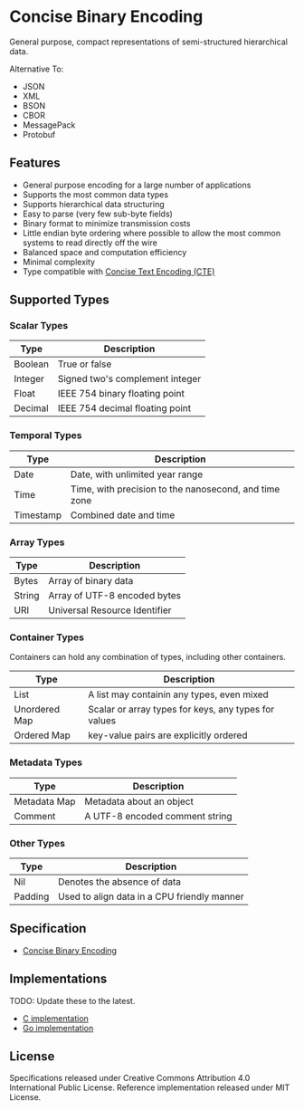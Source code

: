 Concise Binary Encoding
=======================

General purpose, compact representations of semi-structured hierarchical data.

Alternative To:

* JSON
* XML
* BSON
* CBOR
* MessagePack
* Protobuf



Features
--------

  * General purpose encoding for a large number of applications
  * Supports the most common data types
  * Supports hierarchical data structuring
  * Easy to parse (very few sub-byte fields)
  * Binary format to minimize transmission costs
  * Little endian byte ordering where possible to allow the most common systems to read directly off the wire
  * Balanced space and computation efficiency
  * Minimal complexity
  * Type compatible with [Concise Text Encoding (CTE)](https://github.com/kstenerud/concise-text-encoding/blob/master/cte-specification.md)



Supported Types
---------------


### Scalar Types

| Type          | Description                                           |
| ------------- | ----------------------------------------------------- |
| Boolean       | True or false                                         |
| Integer       | Signed two's complement integer                       |
| Float         | IEEE 754 binary floating point                        |
| Decimal       | IEEE 754 decimal floating point                       |


### Temporal Types

| Type          | Description                                           |
| ------------- | ----------------------------------------------------- |
| Date          | Date, with unlimited year range                       |
| Time          | Time, with precision to the nanosecond, and time zone |
| Timestamp     | Combined date and time                                |


### Array Types

| Type          | Description                                           |
| ------------- | ----------------------------------------------------- |
| Bytes         | Array of binary data                                  |
| String        | Array of UTF-8 encoded bytes                          |
| URI           | Universal Resource Identifier                         |


### Container Types

Containers can hold any combination of types, including other containers.

| Type          | Description                                           |
| ------------- | ----------------------------------------------------- |
| List          | A list may containin any types, even mixed            |
| Unordered Map | Scalar or array types for keys, any types for values  |
| Ordered Map   | key-value pairs are explicitly ordered                |


### Metadata Types

| Type          | Description                                           |
| ------------- | ----------------------------------------------------- |
| Metadata Map  | Metadata about an object                              |
| Comment       | A UTF-8 encoded comment string                        |


### Other Types

| Type          | Description                                           |
| ------------- | ----------------------------------------------------- |
| Nil           | Denotes the absence of data                           |
| Padding       | Used to align data in a CPU friendly manner           |



Specification
-------------

 * [Concise Binary Encoding](cbe-specification.md)



Implementations
---------------

TODO: Update these to the latest.

* [C implementation](reference-implementation)
* [Go implementation](https://github.com/kstenerud/go-cbe)



License
-------

Specifications released under Creative Commons Attribution 4.0 International Public License.
Reference implementation released under MIT License.
